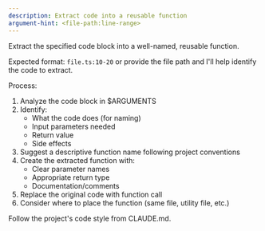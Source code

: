 ```yaml
---
description: Extract code into a reusable function
argument-hint: <file-path:line-range>
---
```


Extract the specified code block into a well-named, reusable function.

Expected format: `file.ts:10-20` or provide the file path and I'll help identify the code to extract.

Process:
1. Analyze the code block in $ARGUMENTS
2. Identify:
   - What the code does (for naming)
   - Input parameters needed
   - Return value
   - Side effects
3. Suggest a descriptive function name following project conventions
4. Create the extracted function with:
   - Clear parameter names
   - Appropriate return type
   - Documentation/comments
5. Replace the original code with function call
6. Consider where to place the function (same file, utility file, etc.)

Follow the project's code style from CLAUDE.md.
